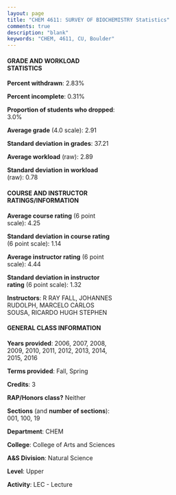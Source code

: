 ```yaml
---
layout: page
title: "CHEM 4611: SURVEY OF BIOCHEMISTRY Statistics"
comments: true
description: "blank"
keywords: "CHEM, 4611, CU, Boulder"
--- 
```

<head>
<script src="https://ajax.googleapis.com/ajax/libs/jquery/2.1.3/jquery.min.js"></script>
<script src="https://dl.dropboxusercontent.com/s/pc42nxpaw1ea4o9/highcharts.js?dl=0"></script>
<!-- <script src="../assets/js/highcharts.js"></script> -->
<style type="text/css">@font-face {
	font-family: "Bebas Neue";
	src: url(https://www.filehosting.org/file/details/544349/BebasNeue%20Regular.otf) format("opentype");
	}
	h1.Bebas { 
		font-family: "Bebas Neue", Verdana, Tahoma;
	}
</style>
</head>
<body>
	<div id="container" style="float: right; width: 45%; height: 88%; margin-left: 2.5%; margin-right: 2.5%;"></div>
	<script language="JavaScript">
		$(document).ready(function() {
		var chart = {type: 'column'};
		var title = {text: 'Grade Distribution'};
		var xAxis = {categories: ['A','B','C','D','F'],crosshair: true};
		var yAxis = {min: 0,title: {text: 'Percentage'}};
		var tooltip = {headerFormat: '<center><b><span style="font-size:20px">{point.key}</span></b></center>',
		               pointFormat: '<td style="padding:0"><b>{point.y:.1f}%</b></td>',
		               footerFormat: '</table>',shared: true,useHTML: true};
		var plotOptions = {column: {pointPadding: 0.0,borderWidth: 0}};  
		var credits = {enabled: false};var series= [{name: 'Percent',data: [33.55,34.56,25.78,4.39,1.71,]}];
		var json = {};
		json.chart = chart;
		json.title = title;
		json.tooltip = tooltip;
		json.xAxis = xAxis;
		json.yAxis = yAxis;  
		json.series = series;
		json.plotOptions = plotOptions;  
		json.credits = credits;
		$('#container').highcharts(json);
	});
	</script>
</body>
			   
#### GRADE AND WORKLOAD STATISTICS

**Percent withdrawn**: 2.83%

**Percent incomplete**: 0.31%

**Proportion of students who dropped**: 3.0%

**Average grade** (4.0 scale): 2.91

**Standard deviation in grades**: 37.21

**Average workload** (raw): 2.89

**Standard deviation in workload** (raw): 0.78

#### COURSE AND INSTRUCTOR RATINGS/INFORMATION

**Average course rating** (6 point scale): 4.25

**Standard deviation in course rating** (6 point scale): 1.14

**Average instructor rating** (6 point scale): 4.44

**Standard deviation in instructor rating** (6 point scale): 1.32

**Instructors**: R RAY FALL, JOHANNES RUDOLPH, MARCELO CARLOS SOUSA, RICARDO HUGH STEPHEN

#### GENERAL CLASS INFORMATION

**Years provided**: 2006, 2007, 2008, 2009, 2010, 2011, 2012, 2013, 2014, 2015, 2016

**Terms provided**: Fall, Spring

**Credits**: 3

**RAP/Honors class?** Neither

**Sections** (and **number of sections**): 001, 100, 19

**Department**: CHEM

**College**: College of Arts and Sciences

**A&S Division**: Natural Science

**Level**: Upper

**Activity**: LEC - Lecture